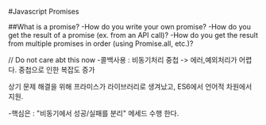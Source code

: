 #Javascript Promises

##What is a promise?
-How do you write your own promise?
-How do you get the result of a promise (ex. from an API call)?
-How do you get the result from multiple promises in order (using Promise.all, etc.)?

// Do not care abt this now -콜백사용 : 비동기처리 중첩 -> 에러,예외처리가 어렵다. 중첩으로 인한 복잡도 증가

상기 문제 해결을 위해 프라미스가 라이브러리로 생겨났고, ES6에서 언어적 차원에서 지원.

-핵심은 : "비동기에서 성공/실패를 분리" 메세드 수행 한다.
